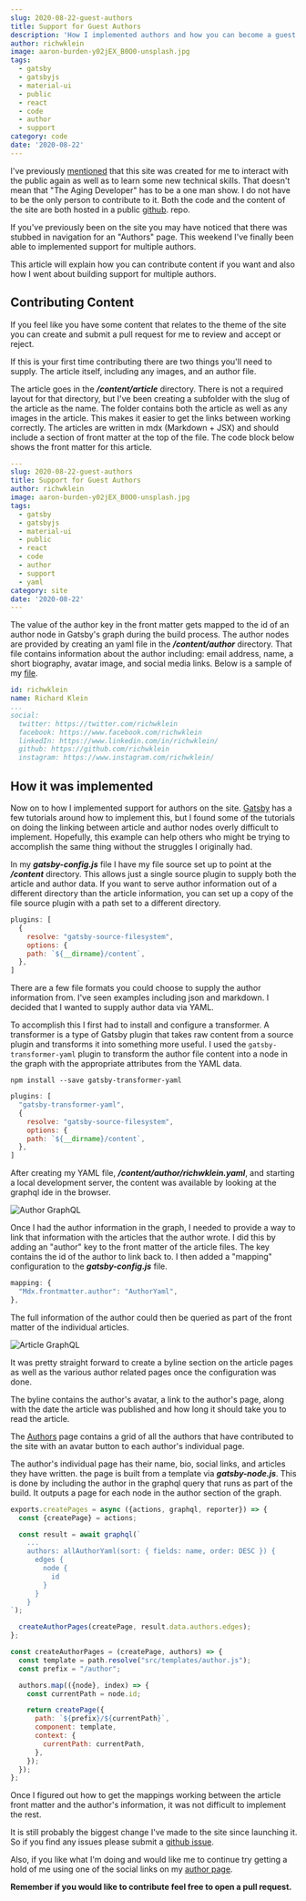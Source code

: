```yaml
---
slug: 2020-08-22-guest-authors
title: Support for Guest Authors
description: 'How I implemented authors and how you can become a guest author'
author: richwklein
image: aaron-burden-y02jEX_B0O0-unsplash.jpg
tags:
  - gatsby
  - gatsbyjs
  - material-ui
  - public
  - react
  - code
  - author
  - support
category: code
date: '2020-08-22'
---
```


I've previously [mentioned](/article/2020-07-21-intro) that this site was
created for me to interact with the public again as well as to learn some new 
technical skills. That doesn't mean that "The Aging Developer" has to be a one 
man show. I do not have to be the only person to contribute to it. Both the 
code and the content of the site are both hosted in a public [github](https://github.com/richwklein/agingdeveloper).
repo. 

If you've previously been on the site you may have noticed that there was stubbed 
in navigation for an "Authors" page. This weekend I've finally been able to
implemented support for multiple authors. 

This article will explain how you can contribute content if you want and also
how I went about building support for multiple authors.

## Contributing Content

If you feel like you have some content that relates to the theme of the site
you can create and submit a pull request for me to review and accept or reject.

If this is your first time contributing there are two things you'll need to 
supply. The article itself, including any images, and an author file.

The article goes in the **_/content/article_** directory. There is not a required
layout for that directory, but I've been creating a subfolder with the slug
of the article as the name. The folder contains both the article as well as any 
images in the article. This makes it easier to get the links between working
correctly. The articles are written in mdx (Markdown + JSX) and should include 
a section of front matter at the top of the file. The code block below shows 
the front matter for this article.

```yaml
---
slug: 2020-08-22-guest-authors
title: Support for Guest Authors
author: richwklein
image: aaron-burden-y02jEX_B0O0-unsplash.jpg
tags:
  - gatsby
  - gatsbyjs
  - material-ui
  - public
  - react
  - code
  - author
  - support
  - yaml
category: site
date: '2020-08-22'
---
```

The value of the author key in the front matter gets mapped to the id of an
author node in Gatsby's graph during the build process. The author nodes are 
provided by creating an yaml file in the **_/content/author_** directory. That 
file contains information about the author including: email address, name, 
a short biography, avatar image, and social media links. Below is a sample of my 
[file](https://github.com/richwklein/agingdeveloper/blob/master/content/author/richwklein.yaml).

```yaml
id: richwklein
name: Richard Klein
...
social:
  twitter: https://twitter.com/richwklein
  facebook: https://www.facebook.com/richwklein
  linkedIn: https://www.linkedin.com/in/richwklein/
  github: https://github.com/richwklein
  instagram: https://www.instagram.com/richwklein/
```

## How it was implemented

Now on to how I implemented support for authors on the site. [Gatsby](https://www.gatsbyjs.com/) 
has a few tutorials around how to implement this, but I found some of the 
tutorials on doing the linking between article and author nodes overly 
difficult to implement. Hopefully, this example can help others who might be 
trying to accomplish the same thing without the struggles I originally had.

In my **_gatsby-config.js_** file I have my file source set up to point at the
**_/content_** directory. This allows just a single source plugin to supply both
the article and author data. If you want to serve author information out of a
different directory than the article information, you can set up a copy of the
file source plugin with a path set to a different directory.

```js
plugins: [
  {
    resolve: "gatsby-source-filesystem",
    options: {
    path: `${__dirname}/content`,
  },
]
```

There are a few file formats you could choose to supply the author information
from. I've seen examples including json and markdown. I decided that I wanted
to supply author data via YAML. 

To accomplish this I first had to install and configure a transformer. A 
transformer is a type of Gatsby plugin that takes raw content from a source 
plugin and transforms it into something more useful. I used the `gatsby-transformer-yaml`
plugin to transform the author file content into a node in the graph with the
appropriate attributes from the  YAML data.

```cli
npm install --save gatsby-transformer-yaml
```

```js
plugins: [
  "gatsby-transformer-yaml",
  {
    resolve: "gatsby-source-filesystem",
    options: {
    path: `${__dirname}/content`,
  },
]
```

After creating my YAML file, 
**_/content/author/richwklein.yaml_**, and starting a local development server, 
the content was available by looking at the graphql ide in the browser.

![Author GraphQL](author_graphql.png)

Once I had the author information in the graph, I needed to provide a way to 
link that information with the articles that the author wrote. I did this 
by adding an "author" key to the front matter of the article files. The key
contains the id of the author to link back to. I then added a "mapping" 
configuration to the **_gatsby-config.js_** file. 

```js
mapping: {
  "Mdx.frontmatter.author": "AuthorYaml",
},
```

The full information of the author could then be queried as part of the 
front matter of the individual articles. 

![Article GraphQL](article_graphql.png)

It was pretty straight forward to create a byline section on the article pages 
as well as the various author related pages once the configuration was done. 

The byline contains the author's avatar, a link to the author's page, along
with the date the article was published and how long it should take you to
read the article.

The [Authors](https://agingdeveloper.com/author) page contains a grid of all
the authors that have contributed to the site with an avatar button to each
author's individual page. 

The author's individual page has their name, bio, social links, and articles 
they have written. the page is built from a template via **_gatsby-node.js_**. 
This is done by including the author in the graphql query that runs as part of
the build. It outputs a page for each node in the author section of the graph.

```js
exports.createPages = async ({actions, graphql, reporter}) => {
  const {createPage} = actions;

  const result = await graphql(`
    ...
    authors: allAuthorYaml(sort: { fields: name, order: DESC }) {
      edges {
        node {
          id
        }
      }
    }
`);

  createAuthorPages(createPage, result.data.authors.edges);
};

const createAuthorPages = (createPage, authors) => {
  const template = path.resolve("src/templates/author.js");
  const prefix = "/author";

  authors.map(({node}, index) => {
    const currentPath = node.id;

    return createPage({
      path: `${prefix}/${currentPath}`,
      component: template,
      context: {
        currentPath: currentPath,
      },
    });
  });
};
```

Once I figured out how to get the mappings working between the article front
matter and the author's information, it was not difficult to implement the
rest.

It is still probably the biggest change I've made to the site since launching
it. So if you find any issues please submit a [github issue](https://github.com/richwklein/agingdeveloper/issues).

Also, if you like what I'm doing and would like me to continue try getting 
a hold of me using one of the social links on my [author page](https://agingdeveloper.com/author/richwklein).

**Remember if you would like to contribute feel free to open a pull request.**
